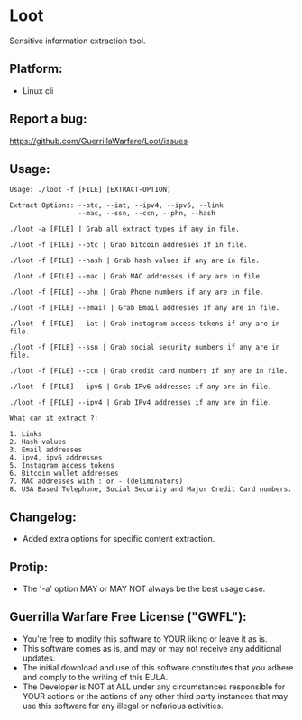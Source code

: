 # Loot
Sensitive information extraction tool.

Platform:
---------
- Linux cli

Report a bug:
-------------
https://github.com/GuerrillaWarfare/Loot/issues

Usage:
-------------------------

    Usage: ./loot -f [FILE] [EXTRACT-OPTION]

    Extract Options: --btc, --iat, --ipv4, --ipv6, --link
                     --mac, --ssn, --ccn, --phn, --hash

    ./loot -a [FILE] | Grab all extract types if any in file.

    ./loot -f [FILE] --btc | Grab bitcoin addresses if in file.

    ./loot -f [FILE] --hash | Grab hash values if any are in file.

    ./loot -f [FILE] --mac | Grab MAC addresses if any are in file.

    ./loot -f [FILE] --phn | Grab Phone numbers if any are in file.

    ./loot -f [FILE] --email | Grab Email addresses if any are in file.

    ./loot -f [FILE] --iat | Grab instagram access tokens if any are in file.

    ./loot -f [FILE] --ssn | Grab social security numbers if any are in file.

    ./loot -f [FILE] --ccn | Grab credit card numbers if any are in file.

    ./loot -f [FILE] --ipv6 | Grab IPv6 addresses if any are in file.

    ./loot -f [FILE] --ipv4 | Grab IPv4 addresses if any are in file.

    What can it extract ?:

    1. Links
    2. Hash values
    3. Email addresses
    4. ipv4, ipv6 addresses
    5. Instagram access tokens
    6. Bitcoin wallet addresses
    7. MAC addresses with : or - (deliminators)
    8. USA Based Telephone, Social Security and Major Credit Card numbers.

Changelog:
----------
- Added extra options for specific content extraction.

Protip:
-------
- The '-a' option MAY or MAY NOT always be the best usage case.

Guerrilla Warfare Free License ("GWFL"):
----------------------------------------
- You're free to modify this software to YOUR liking or leave it as is.
- This software comes as is, and may or may not receive any additional updates.
- The initial download and use of this software constitutes that you adhere and comply to the writing of this EULA.
- The Developer is NOT at ALL under any circumstances responsible for YOUR actions or the actions of any other third party instances that may use this software for any illegal or nefarious activities.
